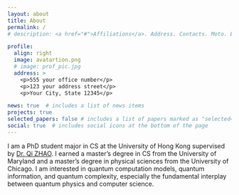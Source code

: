 ```yaml
---
layout: about
title: About
permalink: /
# description: <a href="#">Affiliations</a>. Address. Contacts. Moto. Etc.

profile:
  align: right
  image: avatartion.png
  # image: prof_pic.jpg
  address: >
    <p>555 your office number</p>
    <p>123 your address street</p>
    <p>Your City, State 12345</p>

news: true  # includes a list of news items
projects: true
selected_papers: false # includes a list of papers marked as "selected={true}"
social: true  # includes social icons at the bottom of the page
---
```

<!-- My name is Jue Xu.  -->
I am a PhD student major in CS at the University of Hong Kong supervised by <a href="https://qizhao-quantum.github.io">Dr. Qi ZHAO</a>.
I earned a master’s degree in CS from the University of Maryland and a master’s degree in physical sciences from the University of Chicago. 
I am interested in quantum computation models, quantum information, and quantum complexity, especially the fundamental interplay between quantum physics and computer science. 
<!-- I am looking for a PhD position related to this field. -->
<!-- [My CV](/assets/pdf/CV.pdf) -->
<!-- [My CV](/assets/pdf/CV_Jue-Xu.pdf) -->

<!-- Write your biography here. Tell the world about yourself. Link to your favorite [subreddit](http://reddit.com). You can put a picture in, too. The code is already in, just name your picture `prof_pic.jpg` and put it in the `img/` folder. -->

<!-- Put your address / P.O. box / other info right below your picture. You can also disable any of these elements by editing `profile` property of the YAML header of your `_pages/about.md`. Edit `_bibliography/papers.bib` and Jekyll will render your [publications page](/al-folio/publications/) automatically. -->

<!-- Link to your social media connections, too. This theme is set up to use [Font Awesome icons](http://fortawesome.github.io/Font-Awesome/) and [Academicons](https://jpswalsh.github.io/academicons/), like the ones below. Add your Facebook, Twitter, LinkedIn, Google Scholar, or just disable all of them. -->
